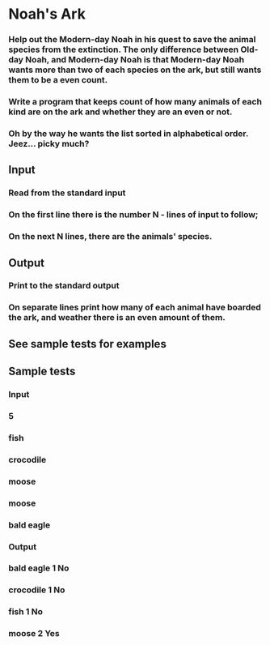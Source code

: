 # **Noah's Ark**
### Help out the Modern-day Noah in his quest to save the animal species from the extinction. The only difference between Old-day Noah, and Modern-day Noah is that Modern-day Noah wants more than two of each species on the ark, but still wants them to be a even count.
### Write a program that keeps count of how many animals of each kind are on the ark and whether they are an even or not.
### Oh by the way he wants the list sorted in alphabetical order. Jeez... picky much?

## **Input**
### Read from the standard input

### On the first line there is the number N - lines of input to follow;

### On the next N lines, there are the animals' species.

## **Output**
### Print to the standard output

### On separate lines print how many of each animal have boarded the ark, and weather there is an even amount of them.

## See sample tests for examples
## **Sample tests**

### **Input**
### 5
### fish
### crocodile
### moose
### moose
### bald eagle

### **Output**
### bald eagle 1 No
### crocodile 1 No
### fish 1 No
### moose 2 Yes